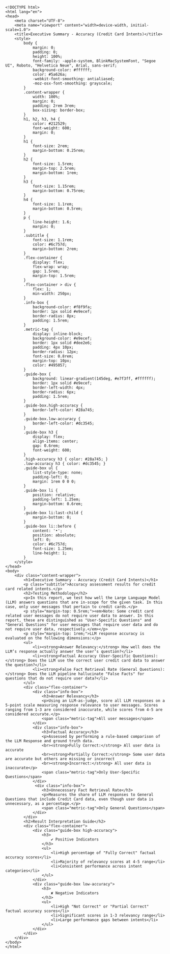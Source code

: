 
    <!DOCTYPE html>
    <html lang="en">
    <head>
        <meta charset="UTF-8">
        <meta name="viewport" content="width=device-width, initial-scale=1.0">
        <title>Executive Summary - Accuracy (Credit Card Intents)</title>
        <style>
            body {
                margin: 0;
                padding: 0;
                height: 100%;
                font-family: -apple-system, BlinkMacSystemFont, "Segoe UI", Roboto, "Helvetica Neue", Arial, sans-serif;
                background-color: #ffffff;
                color: #5a626a;
                -webkit-font-smoothing: antialiased;
                -moz-osx-font-smoothing: grayscale;
            }
            .content-wrapper {
                width: 100%;
                margin: 0;
                padding: 2rem 3rem;
                box-sizing: border-box;
            }
            h1, h2, h3, h4 {
                color: #212529;
                font-weight: 600;
                margin: 0;
            }
            h1 {
                font-size: 2rem;
                margin-bottom: 0.25rem;
            }
            h2 {
                font-size: 1.5rem;
                margin-top: 2.5rem;
                margin-bottom: 1rem;
            }
            h3 {
                font-size: 1.15rem;
                margin-bottom: 0.75rem;
            }
            h4 {
                font-size: 1.1rem;
                margin-bottom: 0.5rem;
            }
            p {
                line-height: 1.6;
                margin: 0;
            }
            .subtitle {
                font-size: 1.1rem;
                color: #6c757d;
                margin-bottom: 2rem;
            }
            .flex-container {
                display: flex;
                flex-wrap: wrap;
                gap: 1.5rem;
                margin-top: 1.5rem;
            }
            .flex-container > div {
                flex: 1;
                min-width: 250px;
            }
            .info-box {
                background-color: #f8f9fa;
                border: 1px solid #e9ecef;
                border-radius: 8px;
                padding: 1.5rem;
            }
            .metric-tag {
                display: inline-block;
                background-color: #e9ecef;
                border: 1px solid #dee2e6;
                padding: 4px 10px;
                border-radius: 12px;
                font-size: 0.8rem;
                margin-top: 10px;
                color: #495057;
            }
            .guide-box {
                background: linear-gradient(145deg, #e7f3ff, #ffffff);
                border: 1px solid #e9ecef;
                border-left-width: 4px;
                border-radius: 6px;
                padding: 1.5rem;
            }
            .guide-box.high-accuracy {
                border-left-color: #28a745;
            }
            .guide-box.low-accuracy {
                border-left-color: #dc3545;
            }
            .guide-box h3 {
                display: flex;
                align-items: center;
                gap: 0.6rem;
                font-weight: 600;
            }
            .high-accuracy h3 { color: #28a745; }
            .low-accuracy h3 { color: #dc3545; }
            .guide-box ul {
                list-style-type: none;
                padding-left: 0;
                margin: 1rem 0 0 0;
            }
            .guide-box li {
                position: relative;
                padding-left: 1.25em;
                margin-bottom: 0.6rem;
            }
            .guide-box li:last-child {
                margin-bottom: 0;
            }
            .guide-box li::before {
                content: '•';
                position: absolute;
                left: 0;
                color: #6c757d;
                font-size: 1.25em;
                line-height: 1;
            }
        </style>
    </head>
    <body>
        <div class="content-wrapper">
            <h1>Executive Summary - Accuracy (Credit Card Intents)</h1>
            <p class="subtitle">Accuracy assessment results for credit card related intents.</p>
            <h2>Testing Methodology</h2>
            <p>In this report, we test how well the Large Language Model (LLM) answers questions that are in-scope for the given task. In this case, only user messages that pertain to credit cards.</p>
            <p style="margin-top: 0.5rem;"><em>Note: Some credit card related user messages do not require user data to answer. In this report, these are distinguished as "User-Specific Questions" and "General Questions" for user messages that require user data and do not require user data, respectively.</em></p>
            <p style="margin-top: 1rem;">LLM response accuracy is evaluated on the following dimensions:</p>
            <ul>
                <li><strong>Answer Relevancy:</strong> How well does the LLM’s response actually answer the user’s question?</li>
                <li><strong>Factual Accuracy (User-Specific Questions):</strong> Does the LLM use the correct user credit card data to answer the question?</li>
                <li><strong>False Fact Retrieval Rate (General Questions):</strong> Does the LLM pipeline hallucinate "False Facts" for questions that do not require user data?</li>
            </ul>
            <div class="flex-container">
                <div class="info-box">
                    <h3>Answer Relevancy</h3>
                    <p>Using an LLM-as-judge, score all LLM responses on a 5-point scale measuring response relevance to user messages. Scores ranging from 1-3 are considered inaccurate, while scores from 4-5 are considered accurate.</p>
                    <span class="metric-tag">All user messages</span>
                </div>
                <div class="info-box">
                    <h3>Factual Accuracy</h3>
                    <p>Assessed by performing a rule-based comparison of the LLM Response and ground truth data.
                    <br><strong>Fully Correct:</strong> All user data is accurate
                    <br><strong>Partially Correct:</strong> Some user data are accurate but others are missing or incorrect
                    <br><strong>Incorrect:</strong> All user data is inaccurate</p>
                    <span class="metric-tag">Only User-Specific Questions</span>
                </div>
                 <div class="info-box">
                    <h3>Unnecessary Fact Retrieval Rate</h3>
                    <p>Measures the share of LLM responses to General Questions that include Credit Card data, even though user data is unnecessary, as a percentage.</p>
                    <span class="metric-tag">Only General Questions</span>
                </div>
            </div>
            <h2>Result Interpretation Guide</h2>
            <div class="flex-container">
                <div class="guide-box high-accuracy">
                    <h3>
                        ✔ Positive Indicators
                    </h3>
                    <ul>
                        <li>High percentage of "Fully Correct" factual accuracy scores</li>
                        <li>Majority of relevancy scores at 4-5 range</li>
                        <li>Consistent performance across intent categories</li>
                    </ul>
                </div>
                <div class="guide-box low-accuracy">
                    <h3>
                        ✘ Negative Indicators
                    </h3>
                    <ul>
                        <li>High "Not Correct" or "Partial Correct" factual accuracy scores</li>
                        <li>Significant scores in 1-3 relevancy range</li>
                        <li>Large performance gaps between intents</li>
                    </ul>
                </div>
            </div>
        </div>
    </body>
    </html>
    